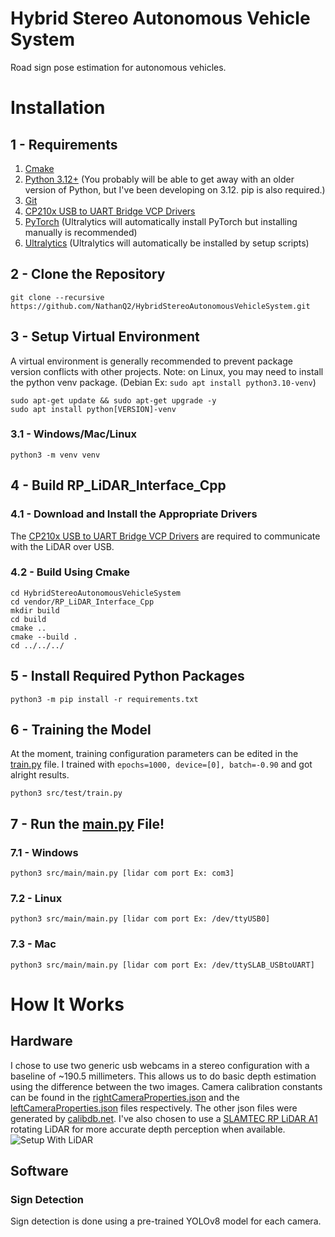 # Hybrid Stereo Autonomous Vehicle System
Road sign pose estimation for autonomous vehicles.

# Installation
## 1 - Requirements
1. [Cmake](https://cmake.org/)
2. [Python 3.12+](https://www.python.org/) (You probably will be able to get away with an older version of Python, but I've been developing on 3.12. pip is also required.)
3. [Git](https://git-scm.com/)
4. [CP210x USB to UART Bridge VCP Drivers](https://www.silabs.com/developers/usb-to-uart-bridge-vcp-drivers?tab=downloads)
5. [PyTorch](https://pytorch.org/) (Ultralytics will automatically install PyTorch but installing manually is recommended)
6. [Ultralytics](https://docs.ultralytics.com/) (Ultralytics will automatically be installed by setup scripts)

## 2 - Clone the Repository
```git clone --recursive https://github.com/NathanQ2/HybridStereoAutonomousVehicleSystem.git```

## 3 - Setup Virtual Environment
A virtual environment is generally recommended to prevent package version conflicts with other projects.
Note: on Linux, you may need to install the python venv package. (Debian Ex: ```sudo apt install python3.10-venv```)
```
sudo apt-get update && sudo apt-get upgrade -y
sudo apt install python[VERSION]-venv
```

### 3.1 - Windows/Mac/Linux
```
python3 -m venv venv
```

## 4 - Build RP_LiDAR_Interface_Cpp
### 4.1 - Download and Install the Appropriate Drivers
The [CP210x USB to UART Bridge VCP Drivers](https://www.silabs.com/developers/usb-to-uart-bridge-vcp-drivers?tab=downloads) are required to communicate with the LiDAR over USB.

### 4.2 - Build Using Cmake
```
cd HybridStereoAutonomousVehicleSystem
cd vendor/RP_LiDAR_Interface_Cpp
mkdir build
cd build
cmake ..
cmake --build .
cd ../../../
```

## 5 - Install Required Python Packages
```python3 -m pip install -r requirements.txt```

## 6 - Training the Model
At the moment, training configuration parameters can be edited in the [train.py](src/test/train.py) file. I trained with ```epochs=1000, device=[0], batch=-0.90``` and got alright results.

```python3 src/test/train.py```

## 7 - Run the [main.py](src/main/main.py) File!
### 7.1 - Windows
```python3 src/main/main.py [lidar com port Ex: com3]```

### 7.2 - Linux
```python3 src/main/main.py [lidar com port Ex: /dev/ttyUSB0]```

### 7.3 - Mac
```python3 src/main/main.py [lidar com port Ex: /dev/ttySLAB_USBtoUART]```

# How It Works
## Hardware
I chose to use two generic usb webcams in a stereo configuration with a baseline of ~190.5 millimeters. 
This allows us to do basic depth estimation using the difference between the two images.
Camera calibration constants can be found in the [rightCameraProperties.json](cameraCalib/rightCameraProperties.json) and the [leftCameraProperties.json](cameraCalib/leftCameraProperties.json) files respectively.
The other json files were generated by [calibdb.net](https://www.calibdb.net/#).
I've also chosen to use a [SLAMTEC RP LiDAR A1](https://www.slamtec.ai/product/slamtec-rplidar-a1/) rotating LiDAR for more accurate depth perception when available.
![Setup With LiDAR](assets/demo.jpeg)

## Software
### Sign Detection
Sign detection is done using a pre-trained YOLOv8 model for each camera.